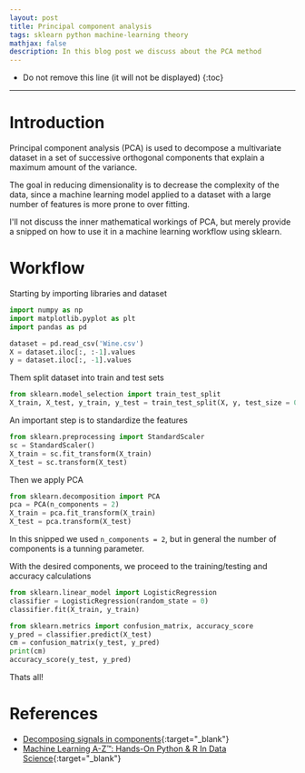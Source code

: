 ```yaml
---
layout: post
title: Principal component analysis
tags: sklearn python machine-learning theory
mathjax: false
description: In this blog post we discuss about the PCA method
---
```


* Do not remove this line (it will not be displayed)
{:toc}

---

# Introduction

Principal component analysis (PCA) is used to decompose a multivariate dataset in a set of successive orthogonal components that explain a maximum amount of the variance. 

The goal in reducing dimensionality is to decrease the complexity of the data, since a machine learning model applied to a dataset with a large number of features is more prone to over fitting. 

I'll not discuss the inner mathematical workings of PCA, but merely provide a snipped on how to use it in a machine learning workflow using sklearn.

# Workflow

Starting by importing libraries and dataset

```python
import numpy as np
import matplotlib.pyplot as plt
import pandas as pd

dataset = pd.read_csv('Wine.csv')
X = dataset.iloc[:, :-1].values
y = dataset.iloc[:, -1].values
```

Them split dataset into train and test sets

```python
from sklearn.model_selection import train_test_split
X_train, X_test, y_train, y_test = train_test_split(X, y, test_size = 0.2, random_state = 0)
```

An important step is to standardize the features

```python
from sklearn.preprocessing import StandardScaler
sc = StandardScaler()
X_train = sc.fit_transform(X_train)
X_test = sc.transform(X_test)
```

Then we apply PCA

```python
from sklearn.decomposition import PCA
pca = PCA(n_components = 2)
X_train = pca.fit_transform(X_train)
X_test = pca.transform(X_test)
```

In this snipped we used `n_components = 2`, but in general the number of components is a tunning parameter.

With the desired components, we proceed to the training/testing and accuracy calculations

```python
from sklearn.linear_model import LogisticRegression
classifier = LogisticRegression(random_state = 0)
classifier.fit(X_train, y_train)

from sklearn.metrics import confusion_matrix, accuracy_score
y_pred = classifier.predict(X_test)
cm = confusion_matrix(y_test, y_pred)
print(cm)
accuracy_score(y_test, y_pred)
```

Thats all!

# References

- [Decomposing signals in components](https://scikit-learn.org/stable/modules/decomposition.html){:target="_blank"}
- [Machine Learning A-Z™: Hands-On Python & R In Data Science](https://www.udemy.com/course/machinelearning/learn/lecture/20160542#content){:target="_blank"}
